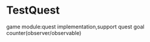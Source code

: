 TestQuest
=========

game module:quest implementation,support quest goal counter(observer/observable)
